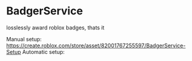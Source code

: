 # BadgerService
losslessly award roblox badges, thats it

Manual setup: https://create.roblox.com/store/asset/82001767255597/BadgerService-Setup
Automatic setup: 
